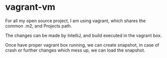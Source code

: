 # vagrant-vm

For all my open source project, I am using vagrant, which shares the common .m2, and Projects path.

The changes can be made by IntelliJ, and build executed in the vagrant box.

Once have proper vagrant box running, we can create snapshot, in case of crash or further changes which mess up, we can load the snapshot.


